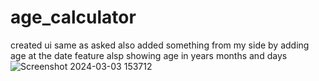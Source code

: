 # age_calculator
created ui same as asked also added something from my side by adding age at the date feature alsp showing age in years months and days
![Screenshot 2024-03-03 153712](https://github.com/ajit7568/age_calculator/assets/104454960/8d5f0bbf-52b5-46b2-a310-c614765220b1)

